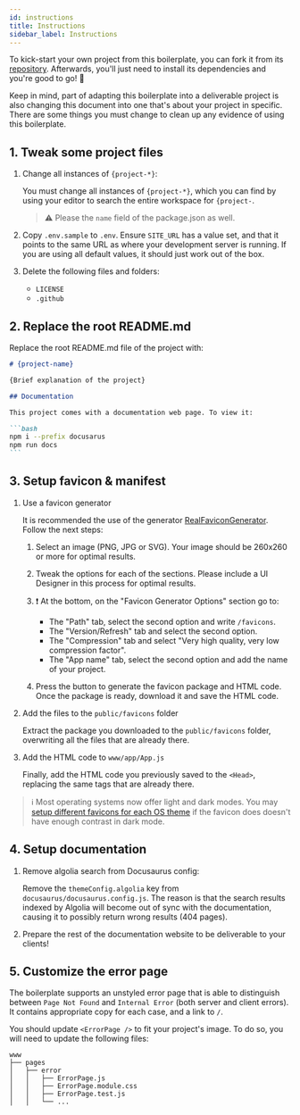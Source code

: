 ```yaml
---
id: instructions
title: Instructions
sidebar_label: Instructions
---
```


To kick-start your own project from this boilerplate, you can fork it from its [repository](https://github.com/moxystudio/next-with-moxy).
Afterwards, you'll just need to install its dependencies and you're good to go! 🚀

Keep in mind, part of adapting this boilerplate into a deliverable project is also changing this document into one that's about your project in specific. There are some things you must change to clean up any evidence of using this boilerplate.

## 1. Tweak some project files

1. Change all instances of `{project-*}`:

    You must change all instances of `{project-*}`, which you can find by using your editor to search the entire workspace for `{project-`.

    > ⚠️ Please the `name` field of the package.json as well.

2. Copy `.env.sample` to `.env`. Ensure `SITE_URL` has a value set, and that it points to the same URL as where your development server is running. If you are using all default values, it should just work out of the box.

3. Delete the following files and folders:

    - `LICENSE`
    - `.github`

## 2. Replace the root README.md

Replace the root README.md file of the project with:

````md
# {project-name}

{Brief explanation of the project}

## Documentation

This project comes with a documentation web page. To view it:

```bash
npm i --prefix docusarus
npm run docs
```

````

## 3. Setup favicon & manifest

1. Use a favicon generator

    It is recommended the use of the generator [RealFaviconGenerator](https://realfavicongenerator.net/). Follow the next steps:

    1. Select an image (PNG, JPG or SVG). Your image should be 260x260 or more for optimal results.

    2. Tweak the options for each of the sections. Please include a UI Designer in this process for optimal results.

    3. ❗️ At the bottom, on the "Favicon Generator Options" section go to:
        - The "Path" tab, select the second option and write `/favicons`.
        - The "Version/Refresh" tab and select the second option.
        - The "Compression" tab and select "Very high quality, very low compression factor".
        - The "App name" tab, select the second option and add the name of your project.

    4. Press the button to generate the favicon package and HTML code. Once the package is ready, download it and save the HTML code.

2. Add the files to the `public/favicons` folder

    Extract the package you downloaded to the `public/favicons` folder, overwriting all the files that are already there.

3. Add the HTML code to `www/app/App.js`

    Finally, add the HTML code you previously saved to the `<Head>`, replacing the same tags that are already there.

> ℹ️ Most operating systems now offer light and dark modes. You may [setup different favicons for each OS theme](/docs/recipes/favicon-os-theme) if the favicon does doesn't have enough contrast in dark mode.

## 4. Setup documentation

1. Remove algolia search from Docusaurus config:

    Remove the `themeConfig.algolia` key from `docusaurus/docusaurus.config.js`. The reason is that the search results indexed by Algolia will become out of sync with the documentation, causing it to possibly return wrong results (404 pages).

2. Prepare the rest of the documentation website to be deliverable to your clients!

## 5. Customize the error page

The boilerplate supports an unstyled error page that is able to distinguish between `Page Not Found` and `Internal Error` (both server and client errors). It contains appropriate copy for each case, and a link to `/`.

You should update `<ErrorPage />` to fit your project's image. To do so, you will need to update the following files:

```
www
├── pages
│   ├── error
│   │   ├── ErrorPage.js
│   │   ├── ErrorPage.module.css
│   │   ├── ErrorPage.test.js
│   │   └── ...
```

